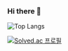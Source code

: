 ### Hi there 👋

![Top Langs](https://github-readme-stats.vercel.app/api/top-langs/?username=dorianharok&layout=compact&theme=onedark)

<!--
**dorianharok/dorianharok** is a ✨ _special_ ✨ repository because its `README.md` (this file) appears on your GitHub profile.

Here are some ideas to get you started:

- 🔭 I’m currently working on ...
- 🌱 I’m currently learning ...
- 👯 I’m looking to collaborate on ...
- 🤔 I’m looking for help with ...
- 💬 Ask me about ...
- 📫 How to reach me: ...
- 😄 Pronouns: ...
- ⚡ Fun fact: ...
-->

[![Solved.ac
프로필](http://mazassumnida.wtf/api/generate_badge?boj=Harlock)](https://solved.ac/harlock)
